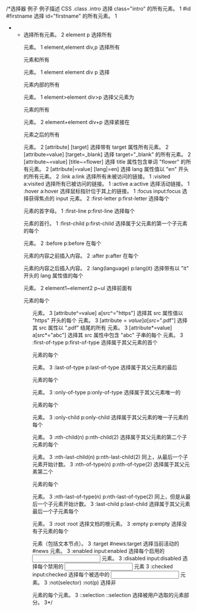 /*选择器	例子	例子描述	CSS
.class	.intro	选择 class="intro" 的所有元素。	1
#id	#firstname	选择 id="firstname" 的所有元素。	1
*	*	选择所有元素。	2
          element	p	选择所有 <p> 元素。	1
          element,element	div,p	选择所有 <div> 元素和所有 <p> 元素。	1
          element element	div p	选择 <div> 元素内部的所有 <p> 元素。	1
          element>element	div>p	选择父元素为 <div> 元素的所有 <p> 元素。	2
          element+element	div+p	选择紧接在 <div> 元素之后的所有 <p> 元素。	2
          [attribute]	[target]	选择带有 target 属性所有元素。	2
          [attribute=value]	[target=_blank]	选择 target="_blank" 的所有元素。	2
          [attribute~=value]	[title~=flower]	选择 title 属性包含单词 "flower" 的所有元素。	2
          [attribute|=value]	[lang|=en]	选择 lang 属性值以 "en" 开头的所有元素。	2
          :link	a:link	选择所有未被访问的链接。	1
          :visited	a:visited	选择所有已被访问的链接。	1
          :active	a:active	选择活动链接。	1
          :hover	a:hover	选择鼠标指针位于其上的链接。	1
          :focus	input:focus	选择获得焦点的 input 元素。	2
          :first-letter	p:first-letter	选择每个 <p> 元素的首字母。	1
          :first-line	p:first-line	选择每个 <p> 元素的首行。	1
          :first-child	p:first-child	选择属于父元素的第一个子元素的每个 <p> 元素。	2
          :before	p:before	在每个 <p> 元素的内容之前插入内容。	2
          :after	p:after	在每个 <p> 元素的内容之后插入内容。	2
          :lang(language)	p:lang(it)	选择带有以 "it" 开头的 lang 属性值的每个 <p> 元素。	2
          element1~element2	p~ul	选择前面有 <p> 元素的每个 <ul> 元素。	3
          [attribute^=value]	a[src^="https"]	选择其 src 属性值以 "https" 开头的每个 <a> 元素。	3
          [attribute$=value]	a[src$=".pdf"]	选择其 src 属性以 ".pdf" 结尾的所有 <a> 元素。	3
          [attribute*=value]	a[src*="abc"]	选择其 src 属性中包含 "abc" 子串的每个 <a> 元素。	3
          :first-of-type	p:first-of-type	选择属于其父元素的首个 <p> 元素的每个 <p> 元素。	3
          :last-of-type	p:last-of-type	选择属于其父元素的最后 <p> 元素的每个 <p> 元素。	3
          :only-of-type	p:only-of-type	选择属于其父元素唯一的 <p> 元素的每个 <p> 元素。	3
          :only-child	p:only-child	选择属于其父元素的唯一子元素的每个 <p> 元素。	3
          :nth-child(n)	p:nth-child(2)	选择属于其父元素的第二个子元素的每个 <p> 元素。	3
          :nth-last-child(n)	p:nth-last-child(2)	同上，从最后一个子元素开始计数。	3
          :nth-of-type(n)	p:nth-of-type(2)	选择属于其父元素第二个 <p> 元素的每个 <p> 元素。	3
          :nth-last-of-type(n)	p:nth-last-of-type(2)	同上，但是从最后一个子元素开始计数。	3
          :last-child	p:last-child	选择属于其父元素最后一个子元素每个 <p> 元素。	3
          :root	:root	选择文档的根元素。	3
          :empty	p:empty	选择没有子元素的每个 <p> 元素（包括文本节点）。	3
          :target	#news:target	选择当前活动的 #news 元素。	3
          :enabled	input:enabled	选择每个启用的 <input> 元素。	3
          :disabled	input:disabled	选择每个禁用的 <input> 元素	3
          :checked	input:checked	选择每个被选中的 <input> 元素。	3
          :not(selector)	:not(p)	选择非 <p> 元素的每个元素。	3
          ::selection	::selection	选择被用户选取的元素部分。	3*/